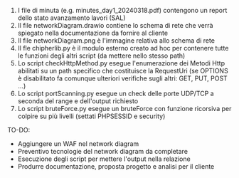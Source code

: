 1) I file di minuta (e.g. minutes_day1_20240318.pdf) contengono un report dello stato avanzamento lavori (SAL)
2) Il file networkDiagram.drawio contiene lo schema di rete che verrà spiegato nella documentazione da fornire al cliente
3) Il file networkDiagram.png è l'immagine relativa allo schema di rete 
4) Il fle chipherlib.py è il modulo esterno creato ad hoc per contenere tutte le funzioni degli altri script (da mettere nello stesso path)
5) Lo script checkHttpMethod.py esegue l'enumerazione dei Metodi Http abilitati su un path specifico che costituisce la RequestUri (se OPTIONS è disabilitato fa comunque ulteriori verifiche sugli altri: GET, PUT, POST ...)
6) Lo script portScanning.py esegue un check delle porte UDP/TCP a seconda del range e dell'output richiesto
7) Lo script bruteForce.py esegue un bruteForce con funzione ricorsiva per colpire su più livelli (settati PHPSESSID e security)

TO-DO:
- Aggiungere un WAF nel network diagram
- Preventivo tecnologie del network diagram da completare
- Esecuzione degli script per mettere l'output nella relazione
- Produrre documentazione, proposta progetto e analisi per il cliente